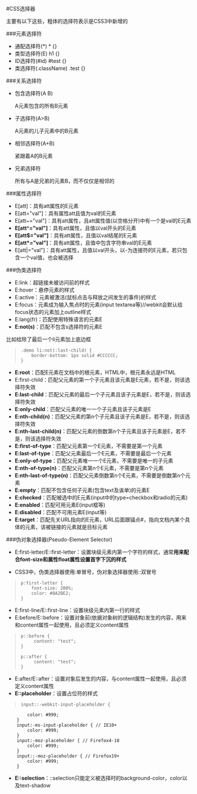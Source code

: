 #CSS选择器

主要有以下这些，粗体的选择符表示是CSS3中新增的

###元素选择符

* 通配选择符(*) * {}
* 类型选择符(E) h1 {}
* ID选择符(#id) #test {}
* 类选择符(.className) .test {}

###关系选择符

* 包含选择符(A B) 

  A元素包含的所有B元素
  
* 子选择符(A>B) 

  A元素的儿子元素中的B元素

* 相邻选择符(A+B) 

  紧跟着A的B元素
  
* 兄弟选择符
  
  所有与A是兄弟的元素B，而不仅仅是相邻的

###属性选择符

* E[att]：具有att属性的E元素
* E[att="val"]：具有属性att且值为val的E元素
* E[att~="val"]：具有att属性，且att属性值(以空格分开)中有一个是val的E元素
* **E[att^="val"]**：具有att属性，且值以val开头的E元素
* **E[att$="val"]**：具有att属性，且值以val结尾的E元素
* **E[att\*="val"]**：具有att属性，且值中包含字符串val的E元素
* E[att|="val"]：具有att属性，且值以val开头，以-为连接符的E元素，若只包含一个val值，也会被选择

###伪类选择符

* E:link：超链接未被访问前的样式
* E:hover：悬停元素的样式
* E:active：元素被激活(鼠标点击与释放之间发生的事件)的样式
* E:focus：元素成为输入焦点时的元素(input textarea等)//webkit会默认给focus状态的元素加上outline样式
* E:lang(fr)：匹配使用特殊语言的元素E
* **E:not(s)**：匹配不包含s选择符的元素E

比如给除了最后一个li元素加上底边框
>
>     .demo li:not(:last-child) {
>         border-bottom: 1px solid #CCCCCC;
>     }

* **E:root**：匹配E元素在文档中的根元素，HTML中，根元素永远是HTML
* E:first-child：匹配父元素的第一个子元素且该元素是E元素，若不是，则该选择符失效
* **E:last-child**：匹配父元素的最后一个子元素且该子元素是E，若不是，则该选择符失效
* **E:only-child**：匹配父元素的唯一一个子元素且该子元素是E
* **E:nth-child(n)**：匹配父元素的第n个子元素且该子元素是E，若不是，则该选择符失效
* **E:nth-last-child(n)**：匹配父元素的倒数第n个子元素且该子元素是E，若不是，则该选择符失效
* **E:first-of-type**：匹配父元素第一个E元素，不需要是第一个元素
* **E:last-of-type**：匹配父元素最后一个E元素，不需要是最后一个元素
* **E:only-of-type**：匹配父元素唯一一个E元素，不需要是唯一的子元素
* **E:nth-of-type(n)**：匹配父元素第n个E元素，不需要是第n个元素
* **E:nth-last-of-type(n)**：匹配父元素倒数第n个E元素，不需要是倒数第n个元素
* **E:empty**：匹配不包含任何子元素(包含text及诶单)的元素E
* **E:checked**：匹配被选中的E元素(input中的type=checkbox和radio的元素)
* **E:enabled**：匹配可用元素E(input框等)
* **E:disabled**：匹配不可用元素E(input等)
* **E:target**：匹配先关URL指向的E元素，URL后面跟锚点#，指向文档内某个具体的元素，该被链接的元素就是目标元素

###伪对象选择器(Pseudo-Element Selector)

* E:first-letter/E::first-letter：设置块级元素内第一个字符的样式，通常**用来配合font-size和属性float属性设置首字下沉的样式**

* CSS3中，伪类选择器使用:单冒号，伪对象选择器使用::双冒号
> 
>     p:first-letter {
>         font-size: 200%;
>         color: #8A2BE2;
>     }

* E:first-line/E::first-line：设置块级元素内第一行的样式
* E:before/E::before：设置对象前(依据对象树的逻辑结构)发生的内容，用来和content属性一起使用，且必须定义content属性
>
>     p::before {
>          content: "test";
>     }
> 
>     p::after {
>          content: "test";
>     }     

* E:after/E::after：设置对象后发生的内容，与content属性一起使用，且必须定义content属性
* **E::placeholder**：设置占位符的样式
>
>     input::-webkit-input-placeholder {
	        color: #999;
        }
        input:-ms-input-placeholder { // IE10+
	        color: #999;
        }
        input:-moz-placeholder { // Firefox4-18
	        color: #999;
        }
        input::-moz-placeholder { // Firefox19+
	        color: #999;
        }
 
 * **E::selection**：::selection只能定义被选择时的background-color，color以及text-shadow
 

